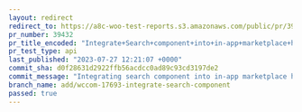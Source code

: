 ```yaml
---
layout: redirect
redirect_to: https://a8c-woo-test-reports.s3.amazonaws.com/public/pr/39432/api/index.html
pr_number: 39432
pr_title_encoded: "Integrate+Search+component+into+in-app+marketplace+header"
pr_test_type: api
last_published: "2023-07-27 12:21:07 +0000"
commit_sha: d0f28631d2922ffb56acdcc0ad89c93cd3197de2
commit_message: "Integrating search component into in-app marketplace header."
branch_name: add/wccom-17693-integrate-search-component
passed: true
---
```

